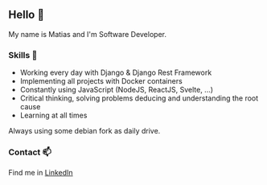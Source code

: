 ## Hello :wave:

My name is Matias and I'm Software Developer.

### Skills :pushpin:

* Working every day with Django & Django Rest Framework
* Implementing all projects with Docker containers
* Constantly using JavaScript (NodeJS, ReactJS, Svelte, ...)
* Critical thinking, solving problems deducing and understanding the root cause
* Learning at all times

Always using some debian fork as daily drive.

### Contact :mailbox:

Find me in [LinkedIn](https://www.linkedin.com/in/matias-seniquiel/)

<!---
matiseni51/matiseni51 is a ✨ special ✨ repository because its `README.md` (this file) appears on your GitHub profile.
You can click the Preview link to take a look at your changes.
--->
